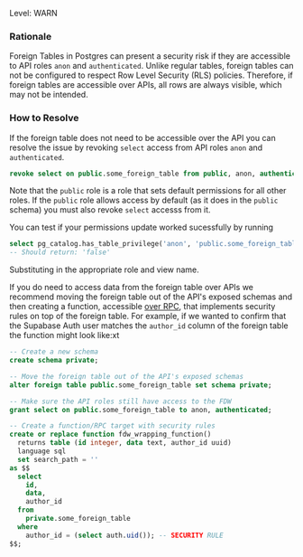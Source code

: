 Level: WARN

### Rationale

Foreign Tables in Postgres can present a security risk if they are accessible to API roles `anon` and `authenticated`. Unlike regular tables, foreign tables can not be configured to respect Row Level Security (RLS) policies. Therefore, if foreign tables are accessible over APIs, all rows are always visible, which may not be intended.

### How to Resolve

If the foreign table does not need to be accessible over the API you can resolve the issue by revoking `select` access from API roles `anon` and `authenticated`.

```sql
revoke select on public.some_foreign_table from public, anon, authenticated;
```

Note that the `public` role is a role that sets default permissions for all other roles. If the `public` role allows access by default (as it does in the `public` schema) you must also revoke `select` accesss from it.

You can test if your permissions update worked sucessfully by running

```sql
select pg_catalog.has_table_privilege('anon', 'public.some_foreign_table'::regclass::oid, 'select')
-- Should return: 'false'
```

Substituting in the appropriate role and view name.

If you do need to access data from the foreign table over APIs we recommend moving the foreign table out of the API's exposed schemas and then creating a function, accessible [over RPC](https://supabase.com/docs/reference/javascript/rpc), that implements security rules on top of the foreign table. For example, if we wanted to confirm that the Supabase Auth user matches the `author_id` column of the foreign table the function might look like:xt

```sql
-- Create a new schema
create schema private;

-- Move the foreign table out of the API's exposed schemas
alter foreign table public.some_foreign_table set schema private;

-- Make sure the API roles still have access to the FDW
grant select on public.some_foreign_table to anon, authenticated;

-- Create a function/RPC target with security rules
create or replace function fdw_wrapping_function()
  returns table (id integer, data text, author_id uuid)
  language sql
  set search_path = ''
as $$
  select
    id,
    data,
    author_id
  from
    private.some_foreign_table
  where
    author_id = (select auth.uid()); -- SECURITY RULE
$$;
```
